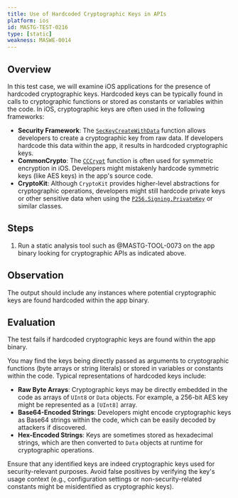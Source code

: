 ```yaml
---
title: Use of Hardcoded Cryptographic Keys in APIs
platform: ios
id: MASTG-TEST-0216
type: [static]
weakness: MASWE-0014
---
```


## Overview

In this test case, we will examine iOS applications for the presence of hardcoded cryptographic keys. Hardcoded keys can be typically found in calls to cryptographic functions or stored as constants or variables within the code. In iOS, cryptographic keys are often used in the following frameworks:

- **Security Framework**: The [`SecKeyCreateWithData`](https://developer.apple.com/documentation/security/2977516-seckeycreatewithdata) function allows developers to create a cryptographic key from raw data. If developers hardcode this data within the app, it results in hardcoded cryptographic keys.
- **CommonCrypto**: The [`CCCrypt`](https://developer.apple.com/library/archive/documentation/System/Conceptual/ManPages_iPhoneOS/man3/CCCrypt.3cc.html) function is often used for symmetric encryption in iOS. Developers might mistakenly hardcode symmetric keys (like AES keys) in the app's source code.
- **CryptoKit**: Although `CryptoKit` provides higher-level abstractions for cryptographic operations, developers might still hardcode private keys or other sensitive data when using the [`P256.Signing.PrivateKey`](https://developer.apple.com/documentation/cryptokit/p256/signing/privatekey) or similar classes.

## Steps

1. Run a static analysis tool such as @MASTG-TOOL-0073 on the app binary looking for cryptographic APIs as indicated above.

## Observation

The output should include any instances where potential cryptographic keys are found hardcoded within the app binary.

## Evaluation

The test fails if hardcoded cryptographic keys are found within the app binary.

You may find the keys being directly passed as arguments to cryptographic functions (byte arrays or string literals) or stored in variables or constants within the code. Typical representations of hardcoded keys include:

- **Raw Byte Arrays**: Cryptographic keys may be directly embedded in the code as arrays of `UInt8` or `Data` objects. For example, a 256-bit AES key might be represented as a `[UInt8]` array.
- **Base64-Encoded Strings**: Developers might encode cryptographic keys as Base64 strings within the code, which can be easily decoded by attackers if discovered.
- **Hex-Encoded Strings**: Keys are sometimes stored as hexadecimal strings, which are then converted to `Data` objects at runtime for cryptographic operations.

Ensure that any identified keys are indeed cryptographic keys used for security-relevant purposes. Avoid false positives by verifying the key's usage context (e.g., configuration settings or non-security-related constants might be misidentified as cryptographic keys).
